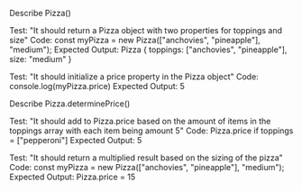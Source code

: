 Describe Pizza()

Test: "It should return a Pizza object with two properties for toppings and size"
Code: const myPizza = new Pizza(["anchovies", "pineapple"], "medium");
Expected Output: Pizza { toppings: ["anchovies", "pineapple"], size: "medium" }

Test: "It should initialize a price property in the Pizza object"
Code: console.log(myPizza.price)
Expected Output: 5

Describe Pizza.determinePrice()

Test: "It should add to Pizza.price based on the amount of items in the toppings array with each item being amount 5"
Code: Pizza.price if toppings = \["pepperoni"\]
Expected Output: 5

Test: "It should return a multiplied result based on the sizing of the pizza"
Code: const myPizza = new Pizza(["anchovies", "pineapple"], "medium");
Expected Output: Pizza.price = 15
